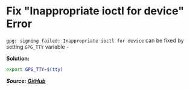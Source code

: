 # Fix "Inappropriate ioctl for device" Error

`gpg: signing failed: Inappropriate ioctl for device` can be fixed by setting `GPG_TTY` variable -

**Solution:**

```bash
export GPG_TTY=$(tty)
```

**_Source: [GitHub](https://github.com/keybase/keybase-issues/issues/2798#issue-205008630)_**
